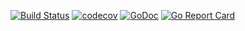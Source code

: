 [![Build Status](https://travis-ci.org/Teamwork/mailaddress.svg?branch=master)](https://travis-ci.org/Teamwork/mailaddress)
[![codecov](https://codecov.io/gh/Teamwork/mailaddress/branch/master/graph/badge.svg?token=n0k8YjbQOL)](https://codecov.io/gh/Teamwork/mailaddress)
[![GoDoc](https://godoc.org/github.com/Teamwork/mailaddress?status.svg)](https://godoc.org/github.com/Teamwork/mailaddress)
[![Go Report Card](https://goreportcard.com/badge/github.com/Teamwork/mailaddress)](https://goreportcard.com/report/github.com/Teamwork/mailaddress)


